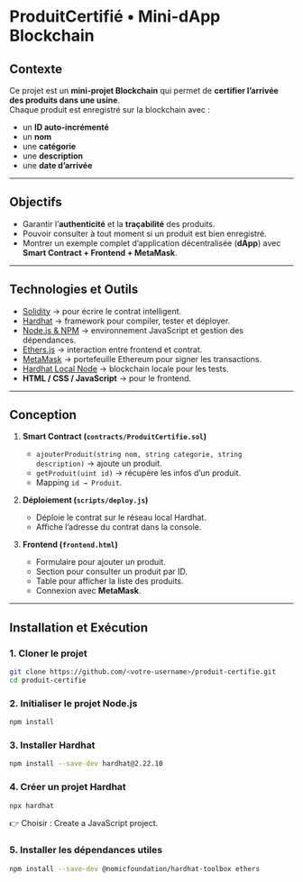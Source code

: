 # ProduitCertifié • Mini-dApp Blockchain

##  Contexte
Ce projet est un **mini-projet Blockchain** qui permet de **certifier l’arrivée des produits dans une usine**.  
Chaque produit est enregistré sur la blockchain avec :  
- un **ID auto-incrémenté**  
- un **nom**  
- une **catégorie**  
- une **description**  
- une **date d’arrivée**  

---

##  Objectifs
- Garantir l’**authenticité** et la **traçabilité** des produits.  
- Pouvoir consulter à tout moment si un produit est bien enregistré.  
- Montrer un exemple complet d’application décentralisée (**dApp**) avec **Smart Contract + Frontend + MetaMask**.

---

##  Technologies et Outils
- [Solidity](https://soliditylang.org/) → pour écrire le contrat intelligent.  
- [Hardhat](https://hardhat.org/) → framework pour compiler, tester et déployer.  
- [Node.js & NPM](https://nodejs.org/) → environnement JavaScript et gestion des dépendances.  
- [Ethers.js](https://docs.ethers.io/) → interaction entre frontend et contrat.  
- [MetaMask](https://metamask.io/) → portefeuille Ethereum pour signer les transactions.  
- [Hardhat Local Node](https://hardhat.org/hardhat-network) → blockchain locale pour les tests.  
- **HTML / CSS / JavaScript** → pour le frontend.  

---

##  Conception
1. **Smart Contract (`contracts/ProduitCertifie.sol`)**  
   - `ajouterProduit(string nom, string categorie, string description)` → ajoute un produit.  
   - `getProduit(uint id)` → récupère les infos d’un produit.  
   - Mapping `id → Produit`.  

2. **Déploiement (`scripts/deploy.js`)**  
   - Déploie le contrat sur le réseau local Hardhat.  
   - Affiche l’adresse du contrat dans la console.  

3. **Frontend (`frontend.html`)**  
   - Formulaire pour ajouter un produit.  
   - Section pour consulter un produit par ID.  
   - Table pour afficher la liste des produits.  
   - Connexion avec **MetaMask**.  

---

##  Installation et Exécution

### 1. Cloner le projet
```bash
git clone https://github.com/<votre-username>/produit-certifie.git
cd produit-certifie
```
### 2. Initialiser le projet Node.js
```bash
npm install
```
### 3. Installer Hardhat
```bash
npm install --save-dev hardhat@2.22.10
```
### 4. Créer un projet Hardhat
```bash
npx hardhat
```
👉 Choisir : Create a JavaScript project.
### 5. Installer les dépendances utiles
```bash
npm install --save-dev @nomicfoundation/hardhat-toolbox ethers
```
